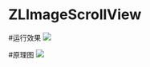 # ZLImageScrollView
#运行效果
![](http://images0.cnblogs.com/blog2015/545446/201508/211712175813209.gif)

#原理图
![](http://images0.cnblogs.com/blog2015/545446/201508/221021087695335.png)
